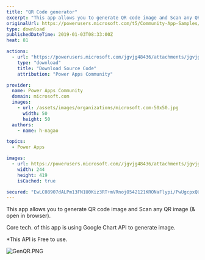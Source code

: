```yaml
---
title: "QR Code generator"
excerpt: "This app allows you to generate QR code image and Scan any QR image (&amp; open in browser). Core tech. of this app is using Google Chart API to generate"
originalUrl: https://powerusers.microsoft.com/t5/Community-App-Samples/QR-Code-generator/td-p/199745
type: download
publishedDateTime: 2019-01-03T08:33:00Z
heat: 81

actions:
  - url: "https://powerusers.microsoft.com/jgvjg48436/attachments/jgvjg48436/AppFeedbackGallery/74/2/SimpleQRCode.msapp"
    type: "download"
    title: "Download Source Code"
    attribution: "Power Apps Community"

provider:
  name: Power Apps Community
  domain: microsoft.com
  images:
    - url: /assets/images/organizations/microsoft.com-50x50.jpg
      width: 50
      height: 50
  authors:
    - name: h-nagao

topics:
  - Power Apps

images:
  - url: https://powerusers.microsoft.com//jgvjg48436/attachments/jgvjg48436/AppFeedbackGallery/74/1/QRGen.PNG
    width: 244
    height: 419
    isCached: true

secured: "EwLC08907dALPm13FN1U0Kiz3RT+mVRnojO542121KRONaFlypi/PwUgcpxQUbtAA/nUM+NI92/NYfnWbLzdjRybFl0fGIVLqD2PPCgN4/1WfnudA3jpzF/DZgTXYYEdz75GU+dnQAv6jq6kIIIMQpAdse1ZCRIAjb2+rU9J828bN+AciR17MUYc815De436jgtvplwqdmKYG2HPLba2/i9sZweuhfirrtuPgxvDdTXijrbdDmINf2ezQjh3Je6kUa9QzuCiJGV49FuG6zHIYnkeIjT6+Svh83CHszcRkgDn9T+dLzL2vZeTASFTO9zU+tDysD4zy9cHxeqQzioBEpcMdgrEtAWhQcuLyJ2Vad31/fQcFgLFdFS5JTW+FsNz1rCwW/WK3eb8EyyPe62G81CpYysRdqIadFnXk5Cn1doydtxqxXZ1HrffVovf6eas;pQeO7T3lwR4ilRHCelCC6Q=="
---
```

<p>This app allows you to generate QR code image and Scan any QR image (&amp; open in browser).</p><p>Core tech. of this app is using Google Chart API to generate image.</p><p>*This API is Free to use.</p><p><span class="lia-inline-image-display-wrapper lia-image-align-inline" image-alt="GenQR.PNG" style="width: 242px;"><img src="https://powerusers.microsoft.com/t5/image/serverpage/image-id/47192iE11FD4B7CA2E664C/image-size/large?v=1.0&amp;px=999" title="GenQR.PNG" alt="GenQR.PNG" li-image-url="https://powerusers.microsoft.com/t5/image/serverpage/image-id/47192iE11FD4B7CA2E664C?v=1.0" li-image-display-id="'47192iE11FD4B7CA2E664C'" li-message-uid="'199745'" li-messages-message-image="true" li-bindable="" class="lia-media-image" tabindex="0" li-bypass-lightbox-when-linked="true" li-use-hover-links="false"></span></p>

